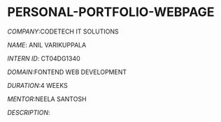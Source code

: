 # PERSONAL-PORTFOLIO-WEBPAGE

*COMPANY*:CODETECH IT SOLUTIONS

*NAME*: ANIL VARIKUPPALA

*INTERN ID*: CT04DG1340

*DOMAIN*:FONTEND WEB DEVELOPMENT

*DURATION*:4 WEEKS

*MENTOR*:NEELA SANTOSH

*DESCRIPTION*:

